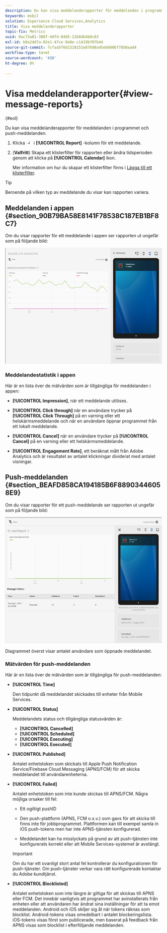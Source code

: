 ```yaml
---
description: Du kan visa meddelanderapporter för meddelanden i programmet och push-meddelanden.
keywords: mobil
solution: Experience Cloud Services,Analytics
title: Visa meddelanderapporter
topic-fix: Metrics
uuid: 0ac73a81-388f-4dfd-84d5-21b8db4b8c83
exl-id: b8a2dd7a-02e1-47ce-9e8e-c1419b707b44
source-git-commit: 7cfaa5f6d1318151e87698a45eb6006f7850aad4
workflow-type: tm+mt
source-wordcount: '458'
ht-degree: 0%

---
```


# Visa meddelanderapporter{#view-message-reports}

{#eol}

Du kan visa meddelanderapporter för meddelanden i programmet och push-meddelanden.

1. Klicka ![rapportikon](assets/icon_report.png) i **[!UICONTROL Report]** -kolumn för ett meddelande.
1. (**Valfritt**) Skapa ett klisterfilter för rapporten eller ändra tidsperioden genom att klicka på **[!UICONTROL Calendar]** ikon.

   Mer information om hur du skapar ett klisterfilter finns i [Lägga till ett klisterfilter](/help/using/usage/reports-customize/t-sticky-filter.md).

>[!TIP]
>
>Beroende på vilken typ av meddelande du visar kan rapporten variera.

## Meddelanden i appen {#section_90B79BA58E8141F78538C187EB1BF8C7}

Om du visar rapporter för ett meddelande i appen ser rapporten ut ungefär som på följande bild:

![rapportmeddelande](assets/report_message.png)

### Meddelandestatistik i appen

Här är en lista över de mätvärden som är tillgängliga för meddelanden i appen:

* **[!UICONTROL Impression]**, när ett meddelande utlöses.

* **[!UICONTROL Click through]** när en användare trycker på **[!UICONTROL Click Through]** på en varning eller ett helskärmsmeddelande och när en användare öppnar programmet från ett lokalt meddelande.

* **[!UICONTROL Cancel]** när en användare trycker på **[!UICONTROL Cancel]** på en varning eller ett helskärmsmeddelande.

* **[!UICONTROL Engagement Rate]**, ett beräknat mått från Adobe Analytics och är resultatet av antalet klickningar dividerat med antalet visningar.

## Push-meddelanden {#section_BEAFD858CA194185B6F88903446058E9}

Om du visar rapporter för ett push-meddelande ser rapporten ut ungefär som på följande bild:

![push-meddelande](assets/report_message_push.png)

Diagrammet överst visar antalet användare som öppnade meddelandet.

### Mätvärden för push-meddelanden

Här är en lista över de mätvärden som är tillgängliga för push-meddelanden:

* **[!UICONTROL Time]**

   Den tidpunkt då meddelandet skickades till enheter från Mobile Services.

* **[!UICONTROL Status]**

   Meddelandets status och tillgängliga statusvärden är:

   * **[!UICONTROL Cancelled]**
   * **[!UICONTROL Scheduled]**
   * **[!UICONTROL Executing]**
   * **[!UICONTROL Executed]**

* **[!UICONTROL Published]**

   Antalet enhetstoken som skickats till Apple Push Notification Service/Firebase Cloud Messaging (APNS/FCM) för att skicka meddelandet till användarenheterna.

* **[!UICONTROL Failed]**

   Antalet enhetstoken som inte kunde skickas till APNS/FCM. Några möjliga orsaker till fel:

   * Ett ogiltigt pushID

   * Den push-plattform (APNS, FCM o.s.v.) som gavs för att skicka till finns inte för jobbprogrammet. Plattformen kan till exempel samla in iOS push-tokens men har inte APNS-tjänsten konfigurerad.

   * Meddelandet kan ha misslyckats på grund av att push-tjänsten inte konfigurerats korrekt eller att Mobile Services-systemet är avstängt.
   >[!IMPORTANT]
   >
   >Om du har ett ovanligt stort antal fel kontrollerar du konfigurationen för push-tjänster. Om push-tjänster verkar vara rätt konfigurerade kontaktar du Adobe kundtjänst.

* **[!UICONTROL Blocklisted]**

   Antalet enhetstoken som inte längre är giltiga för att skickas till APNS eller FCM. Det innebär vanligtvis att programmet har avinstallerats från enheten eller att användaren har ändrat sina inställningar för att ta emot meddelanden. Android och iOS skiljer sig åt när tokens räknas som blocklist. Android-tokens visas omedelbart i antalet blockeringslista. iOS-tokens visas först som publicerade, men baserat på feedback från APNS visas som blocklist i efterföljande meddelanden.
